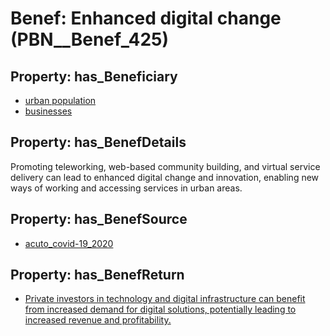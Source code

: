 # Benef: __Enhanced digital change__ (PBN__Benef_425)

## Property: has_Beneficiary

* [urban population](../Stakeholder/PBN__Stakeholder_198)
* [businesses](../Stakeholder/PBN__Stakeholder_147)

## Property: has_BenefDetails

Promoting teleworking, web-based community building, and virtual service delivery can lead to enhanced digital change and innovation, enabling new ways of working and accessing services in urban areas.

## Property: has_BenefSource

* [acuto_covid-19_2020](../Article/PBN__Article_85)

## Property: has_BenefReturn

* [Private investors in technology and digital infrastructure can benefit from increased demand for digital solutions, potentially leading to increased revenue and profitability.](../BenefReturn/PBN__BenefReturn_456)

